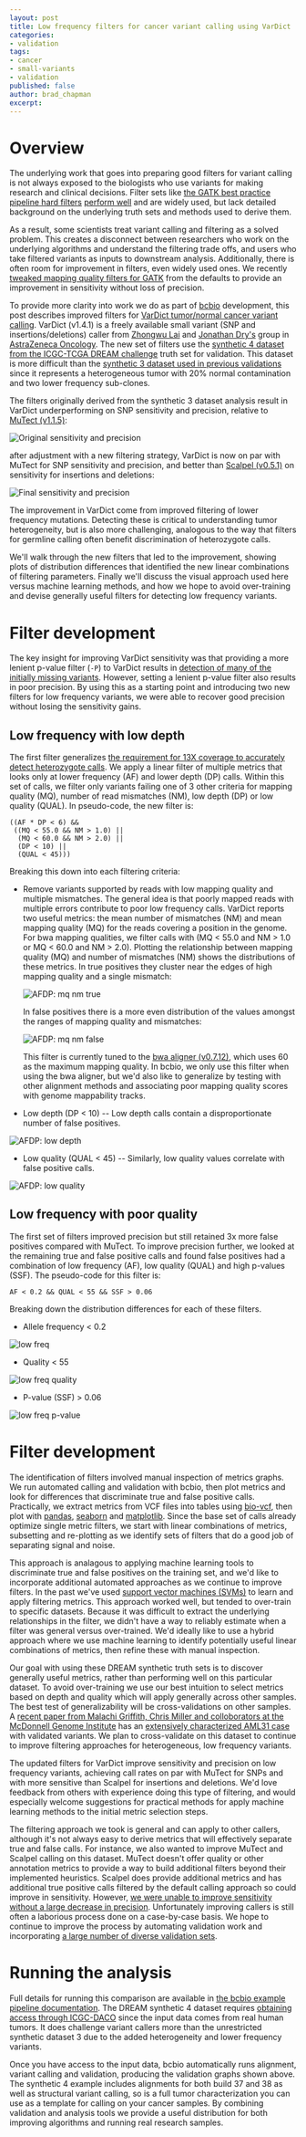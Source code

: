 ```yaml
---
layout: post
title: Low frequency filters for cancer variant calling using VarDict
categories:
- validation
tags:
- cancer
- small-variants
- validation
published: false
author: brad_chapman
excerpt:
---
```


# Overview

The underlying work that goes into preparing good filters for variant calling is
not always exposed to the biologists who use variants for making research and
clinical decisions. Filter sets like
[the GATK best practice pipeline hard filters](https://www.broadinstitute.org/gatk/guide/article?id=2806)
[perform well](http://bcb.io/2014/05/12/wgs-trio-variant-evaluation/) and are
widely used, but lack detailed background on the underlying truth sets and
methods used to derive them.

As a result, some scientists treat variant calling and filtering as a solved
problem. This creates a disconnect between researchers who work on the underlying
algorithms and understand the filtering trade offs, and users who take
filtered variants as inputs to downstream analysis. Additionally, there is often
room for improvement in filters, even widely used ones. We recently
[tweaked mapping quality filters for GATK](http://imgur.com/a/oHRVB) from the
defaults to provide an improvement in sensitivity without loss of precision.

To provide more clarity into work we do as part of
[bcbio](https://github.com/chapmanb/bcbio-nextgen) development, this post describes
improved filters for
[VarDict tumor/normal cancer variant calling](https://github.com/AstraZeneca-NGS/VarDictJava).
VarDict (v1.4.1) is a freely available small variant (SNP and insertions/deletions) caller from
[Zhongwu Lai](https://twitter.com/ZhongwuL) and
[Jonathan Dry's](https://twitter.com/DrySci) group in
[AstraZeneca Oncology](http://www.astrazeneca.com/Home). The new set of filters
use the
[synthetic 4 dataset from the ICGC-TCGA DREAM challenge](https://www.synapse.org/#!Synapse:syn312572/wiki/62018)
truth set for validation. This dataset is more difficult than the
[synthetic 3 dataset used in previous validations](http://bcb.io/2015/03/05/cancerval/)
since it represents a heterogeneous tumor with 20% normal contamination and two
lower frequency sub-clones.

The filters originally derived from the synthetic 3 dataset analysis result in
VarDict underperforming on SNP sensitivity and precision, relative to
[MuTect (v1.1.5)](https://www.broadinstitute.org/cancer/cga/mutect):

![Original sensitivity and precision](http://i.imgur.com/Mn9DyZP.png)

after adjustment with a new filtering strategy, VarDict is now on par with
MuTect for SNP sensitivity and precision, and better than
[Scalpel (v0.5.1)](http://scalpel.sourceforge.net/) on sensitivity for insertions and
deletions:

![Final sensitivity and precision](http://imgur.com/S6K27fq.png)

The improvement in VarDict come from improved filtering of lower frequency mutations.
Detecting these is critical to understanding tumor heterogeneity, but is also
more challenging, analogous to the way that filters for germline calling often
benefit discrimination of heterozygote calls.

We'll walk through the new filters that led to the improvement, showing plots of
distribution differences that identified the new linear combinations of
filtering parameters. Finally we'll discuss the visual approach
used here versus machine learning methods, and how we hope to avoid
over-training and devise generally useful filters for detecting low frequency
variants.

# Filter development

The key insight for improving VarDict sensitivity was that providing a more
lenient p-value filter (`-P`) to VarDict results in
[detection of many of the initially missing variants](http://i.imgur.com/LZ3eCop.png).
However, setting a lenient p-value filter also results in poor precision.
By using this as a starting point and introducing two new filters for low
frequency variants, we were able to recover good precision without losing the
sensitivity gains.

## Low frequency with low depth

The first filter generalizes
[the requirement for 13X coverage to accurately detect heterozygote calls](http://www.ncbi.nlm.nih.gov/pubmed/23773188).
We apply a linear filter of multiple metrics that looks only at lower frequency (AF)
and lower depth (DP) calls. Within this set of calls, we filter only variants
failing one of 3 other criteria for mapping quality (MQ), number of read
mismatches (NM), low depth (DP) or low quality (QUAL). In pseudo-code, the new filter is:

    ((AF * DP < 6) &&
     ((MQ < 55.0 && NM > 1.0) ||
      (MQ < 60.0 && NM > 2.0) ||
      (DP < 10) ||
      (QUAL < 45)))

Breaking this down into each filtering criteria:

- Remove variants supported by reads with low mapping quality and multiple
  mismatches. The general idea is that poorly mapped reads with multiple errors
  contribute to poor low frequency calls. VarDict reports two useful metrics:
  the mean number of mismatches (NM) and mean mapping quality (MQ) for the reads
  covering a position in the genome. For bwa mapping qualities, we filter calls
  with (MQ < 55.0 and NM > 1.0 or MQ < 60.0 and NM > 2.0). Plotting the
  relationship between mapping quality (MQ) and number of mismatches (NM) shows
  the distributions of these metrics. In true positives they cluster
  near the edges of high mapping quality and a single mismatch:

  ![AFDP: mq nm true](http://i.imgur.com/lzPFRaA.png)

  In false positives there is a more even distribution of the
  values amongst the ranges of mapping quality and mismatches:

  ![AFDP: mq nm false](http://i.imgur.com/Aus76Z7.png)

  This filter is currently tuned to the
  [bwa aligner (v0.7.12)](https://github.com/lh3/bwa), which uses 60 as the
  maximum mapping quality. In bcbio, we only use this filter when using the bwa
  aligner, but we'd also like to generalize by testing with other alignment
  methods and associating poor mapping quality scores with genome mappability
  tracks.

- Low depth (DP < 10) -- Low depth calls contain a disproportionate number of
  false positives.

![AFDP: low depth](http://i.imgur.com/OipIRil.png)

- Low quality (QUAL < 45) -- Similarly, low quality values correlate with false
 positive calls.

![AFDP: low quality](http://i.imgur.com/W63W872.png)

## Low frequency with poor quality

The first set of filters improved precision but still retained 3x more false
positives compared with MuTect. To improve precision further, we looked at the
remaining true and false positive calls and found false positives had a
combination of low frequency (AF), low quality (QUAL) and high p-values (SSF).
The pseudo-code for this filter is:

    AF < 0.2 && QUAL < 55 && SSF > 0.06

Breaking down the distribution differences for each of these filters.

- Allele frequency < 0.2

![low freq](http://i.imgur.com/1AeuVoc.png)

- Quality < 55

![low freq quality](http://i.imgur.com/H2G5OYM.png)

- P-value (SSF) > 0.06

![low freq p-value](http://i.imgur.com/XhlBQCu.png)

# Filter development

The identification of filters involved manual inspection of metrics graphs. We
run automated calling and validation with bcbio, then plot metrics and look for
differences that discriminate true and false positive calls. Practically, we
extract metrics from VCF files into tables using
[bio-vcf](https://github.com/pjotrp/bioruby-vcf), then plot with
[pandas](http://pandas.pydata.org/),
[seaborn](http://stanford.edu/~mwaskom/software/seaborn/index.html) and
[matplotlib](http://matplotlib.org/). Since the base set of calls already
optimize single metric filters, we start with linear combinations of metrics,
subsetting and re-plotting as we identify sets of filters that do a good job of
separating signal and noise.

This approach is analagous to applying machine learning tools to discriminate
true and false positives on the training set, and we'd like to incorporate
additional automated approaches as we continue to improve filters. In the past
we've used
[support vector machines (SVMs)](https://en.wikipedia.org/wiki/Support_vector_machine)
to learn and apply filtering metrics. This approach worked well, but tended to
over-train to specific datasets. Because it was difficult to extract the
underlying relationships in the filter, we didn't have a way to reliably
estimate when a filter was general versus over-trained. We'd ideally like to use
a hybrid approach where we use machine learning to identify potentially useful
linear combinations of metrics, then refine these with manual inspection.

Our goal with using these DREAM synthetic truth sets is to discover generally
useful metrics, rather than performing well on this particular dataset. To avoid
over-training we use our best intuition to select metrics based on depth and
quality which will apply generally across other samples. The best test of
generalizability will be cross-validations on other samples. A
[recent paper from Malachi Griffith, Chris Miller and colloborators at the McDonnell Genome Institute](http://www.cell.com/cell-systems/abstract/S2405-4712%2815%2900113-1)
has an [extensively characterized AML31 case](http://aml31.genome.wustl.edu/)
with validated variants. We plan to cross-validate on this dataset to continue
to improve filtering approaches for heterogeneous, low frequency variants.

The updated filters for VarDict improve sensitivity and precision on low
frequency variants, achieving call rates on par with MuTect for SNPs and with
more sensitive than Scalpel for insertions and deletions. We'd love feedback
from others with experience doing this type of filtering, and would especially
welcome suggestions for practical methods for apply machine learning methods to
the initial metric selection steps.

The filtering approach we took is general and can apply to other callers,
although it's not always easy to derive metrics that will effectively separate
true and false calls. For instance, we also wanted to improve MuTect and Scalpel
calling on this dataset. MuTect doesn't offer quality or other annotation
metrics to provide a way to build additional filters beyond their implemented
heuristics. Scalpel does provide additional metrics and has additional true
positive calls filtered by the default calling approach so could improve in
sensitivity. However,
[we were unable to improve sensitivity without a large decrease in precision](http://imgur.com/a/7Dzd3).
Unfortunately improving callers is still often a laborious process done on a
case-by-case basis. We hope to continue to improve the process by automating
validation work and incorporating
[a large number of diverse validation sets](https://bcbio-nextgen.readthedocs.org/en/latest/contents/configuration.html#validation).

# Running the analysis

Full details for running this comparison are available in
[the bcbio example pipeline documentation](https://bcbio-nextgen.readthedocs.org/en/latest/contents/testing.html#cancer-tumor-normal).
The DREAM synthetic 4 dataset requires
[obtaining access through ICGC-DACO](https://www.synapse.org/#!Synapse:syn312572/wiki/60702)
since the input data comes from real human tumors. It does challenge variant
callers more than the unrestricted synthetic dataset 3 due to the added
heterogeneity and lower frequency variants.

Once you have access to the input data, bcbio automatically runs alignment,
variant calling and validation, producing the validation graphs shown above. The
synthetic 4 example includes alignments for both build 37 and 38 as well as
structural variant calling, so is a full tumor characterization you can use as a
template for calling on your cancer samples. By combining validation and
analysis tools we provide a useful distribution for both improving algorithms
and running real research samples.
